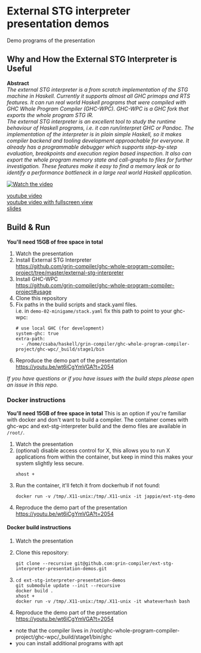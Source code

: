 # External STG interpreter presentation demos

Demo programs of the presentation

## Why and How the External STG Interpreter is Useful

**Abstract**  
*The external STG interpreter is a from scratch implementation of the STG machine in Haskell.
Currently it supports almost all GHC primops and RTS features.
It can run real world Haskell programs that were compiled with GHC Whole Program Compiler (GHC-WPC).
GHC-WPC is a GHC fork that exports the whole program STG IR.  
The external STG interpreter is an excellent tool to study the runtime behaviour of Haskell programs, i.e. it can run/interpret GHC or Pandoc.
The implementation of the interpreter is in plain simple Haskell, so it makes compiler backend and tooling development approachable for everyone.
It already has a programmable debugger which supports step-by-step evaluation, breakpoints and execution region based inspection.
It also can export the whole program memory state and call-graphs to files for further investigation.
These features make it easy to find a memory leak or to identify a performance bottleneck in a large real world Haskell application.*

[![Watch the video](https://img.youtube.com/vi/wt6iCgYmVGA/hqdefault.jpg)](https://youtu.be/wt6iCgYmVGA)

[youtube video](https://www.youtube.com/watch?v=wt6iCgYmVGA)  
[youtube video with fullscreen view](https://www.youtube.com/watch?v=Ey5OFPkxF_w)  
[slides](https://docs.google.com/presentation/d/1Lmfpwtx_7TbIAGYnSE0HqkawRu75y2GGwbObuu0xYPY/edit#slide=id.p)


## Build & Run

**You'll need 15GB of free space in total**

1. Watch the presentation
2. Install External STG Interpreter  
   https://github.com/grin-compiler/ghc-whole-program-compiler-project/tree/master/external-stg-interpreter
3. Install GHC-WPC  
   https://github.com/grin-compiler/ghc-whole-program-compiler-project#usage
4. Clone this repository
5. Fix paths in the build scripts and stack.yaml files.  
   i.e. in `demo-02-minigame/stack.yaml` fix this path to point to your ghc-wpc:
   ```
   # use local GHC (for development)
   system-ghc: true
   extra-path:
     - /home/csaba/haskell/grin-compiler/ghc-whole-program-compiler-project/ghc-wpc/_build/stage1/bin
   ```
5. Reproduce the demo part of the presentation  
   https://youtu.be/wt6iCgYmVGA?t=2054

*If you have questions or if you have issues with the build steps please open an issue in this repo.*


### Docker instructions
**You'll need 15GB of free space in total**
This is an option if you're familiar with docker and don't want to build a compiler.
The container comes with ghc-wpc and ext-stg-interpreter build and the demo files are
available in `/root/`.
1. Watch the presentation
2. (optional) disable access control for X,
   this allows you to run X applications from within the container,
   but keep in mind this makes your system slightly less secure.
   ```
   xhost +
   ```
3. Run the container, it'll fetch it from dockerhub if not found:
   ```
   docker run -v /tmp/.X11-unix:/tmp/.X11-unix -it jappie/ext-stg-demo
   ```
4. Reproduce the demo part of the presentation
   https://youtu.be/wt6iCgYmVGA?t=2054


#### Docker build instructions

1. Watch the presentation
2. Clone this repository:
   ```
   git clone --recursive git@github.com:grin-compiler/ext-stg-interpreter-presentation-demos.git
   ```
3. ```
   cd ext-stg-interpreter-presentation-demos
   git submodule update --init --recursive
   docker build .
   xhost +
   docker run -v /tmp/.X11-unix:/tmp/.X11-unix -it whateverhash bash
   ```

4. Reproduce the demo part of the presentation  
   https://youtu.be/wt6iCgYmVGA?t=2054

+ note that the compiler lives in /root/ghc-whole-program-compiler-project/ghc-wpc/_build/stage1/bin/ghc
+ you can install additional programs with apt
